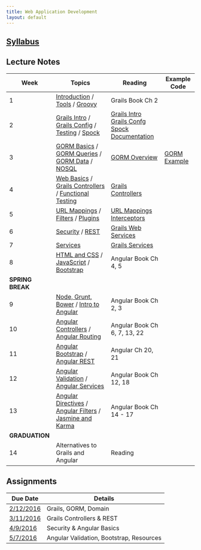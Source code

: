 ```yaml
---
title: Web Application Development
layout: default
---
```


## [Syllabus](syllabus.html)
## Lecture Notes

Week | Topics | Reading | Example Code
-----|--------|-------- | ------------
1    | [Introduction](notes/introduction/) / [Tools](notes/tools/) / [Groovy](notes/groovy/) | Grails Book Ch 2
2    | [Grails Intro](notes/grails_intro/) / [Grails Config](notes/grails_config) / [Testing](notes/testing) / [Spock](notes/spock) | [Grails Intro](http://grails.github.io/grails-doc/3.0.x/guide/introduction.html)<br>[Grails Confg](http://grails.github.io/grails-doc/3.0.x/guide/conf.html)<br>[Spock Documentation](http://spockframework.github.io/spock/docs/1.0/index.html)
3    | [GORM Basics](notes/gorm_basics) / [GORM Queries](notes/gorm_queries) / [GORM Data](notes/gorm_data) / [NOSQL](notes/nosql) | [GORM Overview](http://grails.github.io/grails-doc/3.0.x/guide/GORM.html) | [GORM Example](examples/gorm)
4    | [Web Basics](notes/web_basics) / [Grails Controllers](notes/controllers_views) / [Functional Testing](notes/functional_testing/) | [Grails Controllers](http://grails.github.io/grails-doc/3.0.x/guide/theWebLayer.html#controllers)
5    | [URL Mappings](notes/url_mappings) / [Filters](notes/filters) / [Plugins](notes/plugins) | [URL Mappings](http://grails.github.io/grails-doc/3.0.x/guide/theWebLayer.html#urlmappings) <br> [Interceptors](http://grails.github.io/grails-doc/3.0.x/guide/theWebLayer.html#interceptors)
6    | [Security](notes/security) / [REST](notes/rest) | [Grails Web Services](http://grails.github.io/grails-doc/3.0.x/guide/webServices.html)
7    | [Services](notes/services) | [Grails Services](http://grails.github.io/grails-doc/3.0.x/guide/services.html)
8    | [HTML and CSS](notes/html_css) / [JavaScript](notes/javascript) / [Bootstrap](notes/bootstrap) | Angular Book Ch 4, 5
 | **SPRING BREAK** |
9    | [Node, Grunt, Bower](notes/node) / [Intro to Angular](notes/angular_intro) | Angular Book Ch 2, 3
10   | [Angular Controllers](notes/ng_controllers) / [Angular Routing](notes/ng_routing) | Angular Book Ch 6, 7, 13, 22
11   | [Angular Bootstrap](notes/ng_bootstrap) / [Angular REST](notes/ng_rest) | Angular Ch 20, 21
12   | [Angular Validation](notes/ng_validation) / [Angular Services](notes/ng_services) | Angular Book Ch 12, 18
13   | [Angular Directives](notes/ng_directives) / [Angular Filters](notes/ng_filters) / [Jasmine and Karma](notes/karma) | Angular Book Ch 14 - 17
 | **GRADUATION** |
14   | Alternatives to Grails and Angular | Reading

## Assignments
Due Date                   |  Details
---------------------------|---------------------
[2/12/2016](assignments/1) | Grails, GORM, Domain
[3/11/2016](assignments/2) | Grails Controllers & REST
[4/9/2016](assignments/3)  | Security & Angular Basics
[5/7/2016](assignments/4)  | Angular Validation, Bootstrap, Resources

